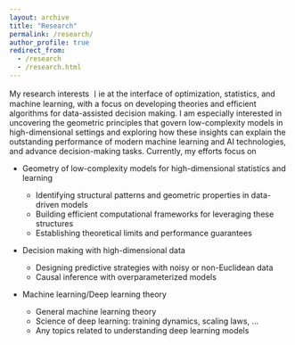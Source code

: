 ```yaml
---
layout: archive
title: "Research"
permalink: /research/
author_profile: true
redirect_from:
  - /research
  - /research.html
---
```



My research interests ㅣie at the interface of optimization, statistics, and machine learning, with a focus on developing theories and efficient algorithms for data-assisted decision making.  I am especially interested in uncovering the geometric principles that govern low-complexity models in high-dimensional settings and exploring how these insights can explain the outstanding performance of modern machine learning and AI technologies, and advance decision-making tasks.
Currently, my efforts focus on

* Geometry of low-complexity models for high-dimensional statistics and learning
  - Identifying structural patterns and geometric properties in data-driven models
  - Building efficient computational frameworks for leveraging these structures
  - Establishing theoretical limits and performance guarantees

* Decision making with high-dimensional data
  - Designing predictive strategies with noisy or non-Euclidean data
  - Causal inference with overparameterized models

* Machine learning/Deep learning theory
  - General machine learning theory
  - Science of deep learning: training dynamics, scaling laws, …
  - Any topics related to understanding deep learning models